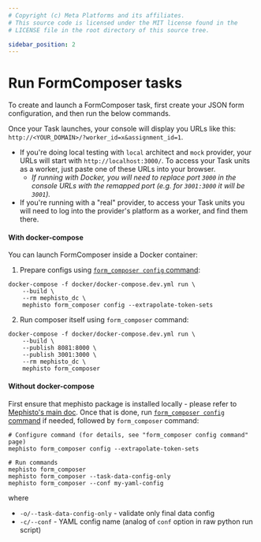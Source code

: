 ```yaml
---
# Copyright (c) Meta Platforms and its affiliates.
# This source code is licensed under the MIT license found in the
# LICENSE file in the root directory of this source tree.

sidebar_position: 2
---
```


# Run FormComposer tasks

To create and launch a FormComposer task, first create your JSON form configuration,
and then run the below commands.

Once your Task launches, your console will display you URLs like this: `http://<YOUR_DOMAIN>/?worker_id=x&assignment_id=1`.

- If you're doing local testing with `local` architect and `mock` provider, your URLs will start with `http://localhost:3000/`. To access your Task units as a worker, just paste one of these URLs into your browser.
    - _If running with Docker, you will need to replace port `3000` in the console URLs with the remapped port (e.g. for `3001:3000` it will be `3001`)._
- If you're running with a "real" provider, to access your Task units you will need to log into the provider's platform as a worker, and find them there.


#### With docker-compose

You can launch FormComposer inside a Docker container:

1. Prepare configs using [`form_composer config` command](/docs/guides/how_to_use/form_composer/configuration/form_composer_config_command/):

```shell
docker-compose -f docker/docker-compose.dev.yml run \
    --build \
    --rm mephisto_dc \
    mephisto form_composer config --extrapolate-token-sets
```

2. Run composer itself using `form_composer` command:

```shell
docker-compose -f docker/docker-compose.dev.yml run \
    --build \
    --publish 8081:8000 \
    --publish 3001:3000 \
    --rm mephisto_dc \
    mephisto form_composer
```

#### Without docker-compose

First ensure that mephisto package is installed locally - please refer to [Mephisto's main doc](https://mephisto.ai/docs/guides/quickstart/).
Once that is done, run [`form_composer config` command](/docs/guides/how_to_use/form_composer/configuration/form_composer_config_command/) if needed, followed by `form_composer` command:

```shell
# Configure command (for details, see "form_composer config command" page)
mephisto form_composer config --extrapolate-token-sets

# Run commands
mephisto form_composer
mephisto form_composer --task-data-config-only
mephisto form_composer --conf my-yaml-config
```

where
- `-o/--task-data-config-only` - validate only final data config
- `-c/--conf` - YAML config name (analog of `conf` option in raw python run script)
